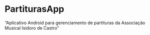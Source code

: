 # PartiturasApp
“Aplicativo Android para gerenciamento de partituras da Associação Musical Isidoro de Castro”
